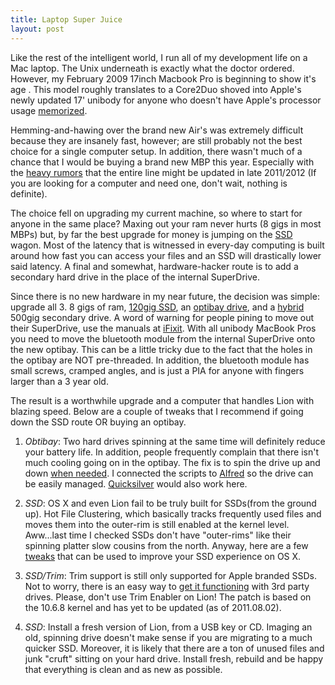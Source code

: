 ```yaml
---
title: Laptop Super Juice
layout: post
---
```


Like the rest of the intelligent world, I run all of my development life on a
Mac laptop. The Unix underneath is exactly what the doctor ordered. However, my
February 2009 17inch Macbook Pro is beginning to show it's age . This model
roughly translates to a Core2Duo shoved into Apple's newly updated 17' unibody
for anyone who doesn't have Apple's processor usage
	[memorized](http://www.mactracker.ca/).

Hemming-and-hawing over the brand new Air's was extremely difficult because
they are insanely fast, however; are still probably not the best choice for a
single computer setup. In addition, there wasn't much of a chance that I would
be buying a brand new MBP this year. Especially with the [heavy
rumors](http://www.macrumors.com/2011/07/26/apple-finishing-up-work-on-an-ultra-thin-15-notebook/)
that the entire line might be updated in late 2011/2012 (If you are looking for
a computer and need one, don't wait, nothing is definite).

The choice fell on upgrading my current machine, so where to start for anyone
in the same place?  Maxing out your ram never hurts (8 gigs in most MBPs) but,
by far the best upgrade for money is jumping on the
[SSD](http://en.wikipedia.org/wiki/Solid-state_drive) wagon. Most of the
latency that is witnessed in every-day computing is built around how fast you
can access your files and an SSD will drastically lower said latency. A final
and somewhat, hardware-hacker route is to add a secondary hard drive in the
place of the internal SuperDrive.

Since there is no new hardware in my near future, the decision was simple:
upgrade all 3. 8 gigs of ram, [120gig
SSD](http://www.newegg.com/Product/Product.aspx?Item=N82E16820167052), an
[optibay drive](http://www.mcetech.com/optibay/), and a
[hybrid](http://www.newegg.com/Product/Product.aspx?Item=N82E16822148591&Tpk=momentus%20xt)
500gig secondary drive.  A word of warning for people pining to move out their
SuperDrive, use the manuals at [iFixit](http://www.ifixit.com/Browse/Mac). With
all unibody MacBook Pros you need to move the bluetooth module from the
internal SuperDrive onto the new optibay. This can be a little tricky due to
the fact that the holes in the optibay are NOT pre-threaded. In addition, the
bluetooth module has small screws, cramped angles, and is just a PIA for anyone
with fingers larger than a 3 year old.

The result is a worthwhile upgrade and a computer that handles Lion with
blazing speed. Below are a couple of tweaks that I recommend if going down the
SSD route OR buying an optibay.

1. _Obtibay_: Two hard drives spinning at the same time will definitely reduce
	 your battery life. In addition, people frequently complain that there isn't
	 much cooling going on in the optibay. The fix is to spin the drive up and
	 down [when
	 needed](http://forums.macrumors.com/showthread.php?p=9596575#post9596575). I
	 connected the scripts to [Alfred](http://www.alfredapp.com/) so the drive
	 can be easily managed. [Quicksilver](http://qsapp.com/) would also work
	 here.

2. _SSD_: OS X and even Lion fail to be truly built for SSDs(from the ground up).
	 Hot File Clustering, which basically tracks frequently used files and moves
	 them into the outer-rim is still enabled at the kernel level.  Aww...last
	 time I checked SSDs don't have "outer-rims" like their spinning platter slow
	 cousins from the north. Anyway, here are a few
	 [tweaks](http://www.ocztechnologyforum.com/forum/showthread.php?52845-Mac-OSX-Speed-Tweaks&highlight=osx%20tweaks)
	 that can be used to improve your SSD experience on OS X.

3. _SSD/Trim_: Trim support is still only supported for Apple branded SSDs. Not
	 to worry, there is an easy way to [get it
	 functioning](http://gdgt.com/question/in-os-x-lion-how-do-you-enable-trim-support-for-ssds-f16/)
	 with 3rd party drives.  Please, don't use Trim Enabler on Lion! The patch is
	 based on the 10.6.8 kernel and has yet to be updated (as of 2011.08.02).

4. _SSD_: Install a fresh version of Lion, from a USB key or CD. Imaging an old,
	 spinning drive doesn't make sense if you are migrating to a much quicker
	 SSD. Moreover, it is likely that there are a ton of unused files and junk
	 "cruft" sitting on your hard drive.  Install fresh, rebuild and be happy
	 that everything is clean and as new as possible.
